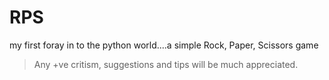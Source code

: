 # RPS
my first foray in to the python world....a simple Rock, Paper, Scissors game

> Any +ve critism, suggestions and tips will be much appreciated.
